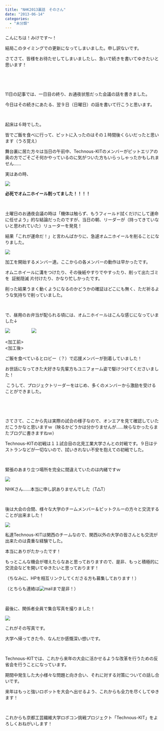 ```yaml
---
title: "NHK2013裏話　そのさん"
date: "2013-06-14"
categories: 
  - "未分類"
---
```


こんにちは！みけです～！

結局このタイミングでの更新になってしまいました。申し訳ないです。

さてさて、皆様をお待たせしてしまいましたし、急いで続きを書いてゆきたいと思います！

 

 

11日の記事では、一日目の終り、お通夜状態だった会議の話を書きました。

今日はその続きにあたる、翌９日（日曜日）の話を書いて行こうと思います。

 

起床は６時でした。

皆でご飯を食べに行って、ピットに入ったのはその１時間後くらいだったと思います（うろ覚え）

舞台裏に居た方々は当日の午前中、Technous-KITのメンバーがピットエリアの奥の方でごそごそ何かやっているのに気がついた方もいらっしゃったかもしれません……

実はあの時、

[![](images/13a559c104ad0a31e9c6558cd9184091-300x225.jpg)](http://technouskit.net/blog/wp-content/uploads/2013/06/13a559c104ad0a31e9c6558cd9184091.jpg)

**必死でオムニホイール削ってました！！！！**

 

土曜日のお通夜会議の時は「機体は触らず、もうフィールド拭くだけにして運命に任せよう」的な結論だったのですが、当日の朝、リーダーが（持ってきていないと思われていた）リューターを発見！

結果「これが運命だ！」と言わんばかりに、急遽オムニホイールを削ることになりました。

[![](images/0e4aae38a1f5494592124a884058f7cb-300x223.jpg)](http://technouskit.net/blog/wp-content/uploads/2013/06/0e4aae38a1f5494592124a884058f7cb.jpg)

加工を開始するメンバー達。ここからの各メンバーの動作は早かったです。

オムニホイールに溝をつけたり、その後紙やすりでやすったり、削って出たゴミを  証拠隠滅 片付けたり、かなり忙しかったです。

削った結果うまく動くようになるのかどうかの確証はどこにも無く、ただ祈るような気持ちで削っていました。

 

で、昼用のお弁当が配られる頃には、オムニホイールはこんな感じになっていました↓

[![](images/44d29d2792be3bad9a9ed98c7bbb20d6-300x210.jpg)](http://technouskit.net/blog/wp-content/uploads/2013/06/44d29d2792be3bad9a9ed98c7bbb20d6.jpg)　　　　　[![](images/66c19942ab4ba346fdb64ccc04cde373-300x207.jpg)](http://technouskit.net/blog/wp-content/uploads/2013/06/66c19942ab4ba346fdb64ccc04cde373.jpg)

<加工前>　　　　　　　　　　　　　　　　　　　　　　　　　　　　　　　　<加工後>

ご飯を食べているとロビー（？）で応援メンバーが到着していました！

お世話になってきた大好きな先輩方もユニフォーム姿で駆けつけてくださいました！

 こうして、プロジェクトリーダーをはじめ、多くのメンバーから激励を受けることができました。

 

 

さてさて、ここから先は実際の試合の様子なので、オンエアを見て確認していただこうかなと思いますｗ（映るかどうかは分かりませんが……映らなかったらまたブログに書きますねｗ）

Technous-KITの初戦は１１試合目の北見工業大学さんとの対戦です。９日はテストランなどが一切ないので、拭いきれない不安を抱えての初戦でした。

 

緊張のあまり立つ場所を完全に間違えていたのは内緒ですｗ

[![](images/abf92b3a4c3eeb1db239b7fb8223bddd-300x245.jpg)](http://technouskit.net/blog/wp-content/uploads/2013/06/abf92b3a4c3eeb1db239b7fb8223bddd.jpg)

NHKさん……本当に申し訳ありませんでした（T△T）

 

後は大会の合間、様々な大学のチームメンバー＆ピットクルーの方々と交流することが出来ました！

[![](images/7f92390e36c9645cdfcab1197c9adabb-300x228.jpg)](http://technouskit.net/blog/wp-content/uploads/2013/06/7f92390e36c9645cdfcab1197c9adabb.jpg)

私達Technous-KITは関西のチームなので、関西以外の大学の皆さんとも交流が出来たのは貴重な経験でした。

本当にありがたかったです！

もっとこんな機会が増えたらなあと思っておりますので、是非、もっと積極的に交流会などを開いてゆきたいと思っております！

（ちなみに、HPを相互リンクしてくださる方も募集しております！）

（とちらも連絡は![mail](images/mail.gif)まで是非！）

 

最後に、関係者全員で集合写真を撮りました！

[![](images/001d3f0cb9e1dddab159eab3a7a261e1-300x200.png)](http://technouskit.net/blog/wp-content/uploads/2013/06/001d3f0cb9e1dddab159eab3a7a261e1.png)

これがその写真です。

大学へ帰ってきた今、なんだか感慨深い想いです。

 

Technous-KITでは、これから来年の大会に活かせるような改革を行うための反省会を行うことになっています。

期間中発生した大小様々な問題と向き合い、それに対する対策についての話し合いです。

来年はもっと強いロボットを大会へ出せるよう、これからも全力を尽くしてゆきます！

 

これからも京都工芸繊維大学ロボコン挑戦プロジェクト「Technous-KIT」をよろしくおねがいします！
